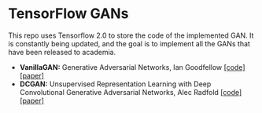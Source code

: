 # TensorFlow GANs

This repo uses Tensorflow 2.0 to store the code of the implemented GAN. It is constantly being updated, and the goal is to implement all the GANs that have been released to academia.


* **VanillaGAN:** Generative Adversarial Networks, Ian Goodfellow [[code]](https://github.com/marload/TensorFlow-GANs/tree/master/vanilla-GAN) [[paper]](https://arxiv.org/abs/1406.2661)
* **DCGAN:** Unsupervised Representation Learning with Deep Convolutional Generative Adversarial Networks, Alec Radfold [[code]](https://github.com/marload/TensorFlow-GANs/tree/master/DCGAN) [[paper]](https://arxiv.org/abs/1511.06434)